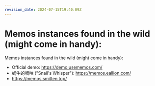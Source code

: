 ```yaml
---
revision_date: 2024-07-15T19:40:09Z
---
```

# Memos instances found in the wild (might come in handy):
Memos instances found in the wild (might come in handy):
* Official demo: https://demo.usememos.com/
* 蜗牛的嘀咕 ("Snail's Whisper"): https://memos.eallion.com/
* https://memos.smitten.top/